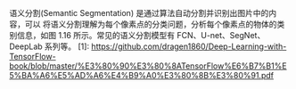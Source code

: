 

<!--
 * @version:
 * @Author:  StevenJokess https://github.com/StevenJokess
 * @Date: 2020-10-17 15:06:37
 * @LastEditors:  StevenJokess https://github.com/StevenJokess
 * @LastEditTime: 2020-10-17 15:07:07
 * @Description:
 * @TODO::
 * @Reference:
-->
语义分割(Semantic Segmentation) 是通过算法自动分割并识别出图片中的内容，可以 将语义分割理解为每个像素点的分类问题，分析每个像素点的物体的类别信息，如图 1.16 所示。常见的语义分割模型有 FCN、U-net、SegNet、DeepLab 系列等。
[1]: https://github.com/dragen1860/Deep-Learning-with-TensorFlow-book/blob/master/%E3%80%90%E3%80%8ATensorFlow%E6%B7%B1%E5%BA%A6%E5%AD%A6%E4%B9%A0%E3%80%8B%E3%80%91.pdf
